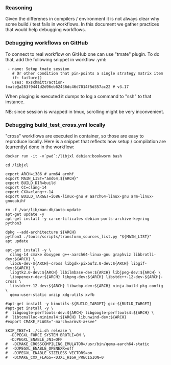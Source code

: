 ### Reasoning 

Given the differenes in compilers / environment it is not always clear why some
build / test fails in workflows. In this document we gather practices that
would help debugging workflows.

### Debugging workflows on GitHub

To connect to real workflow on GitHub one can use "tmate" plugin. To do that,
add the following snippet in workflow .yml:

```
 - name: Setup tmate session
   # Or other condition that pin-points a single strategy matrix item
   if: failure()
   uses: mxschmitt/action-tmate@a283f9441d2d96eb62436dc46d7014f5d357ac22 # v3.17
```

When pluging is executed it dumps to log a command to "ssh" to that instance.

NB: since session is wrapped in tmux, scrolling might be very inconvenient.

### Debugging build_test_cross.yml locally

"cross" workflows are executed in container, so those are easy to reproduce
locally. Here is a snippet that reflects how setup / compilation are (currently)
done in the workflow:

```
docker run -it -v`pwd`:/libjxl debian:bookworm bash

cd /libjxl

export ARCH=i386 # arm64 armhf
export MAIN_LIST="amd64,${ARCH}"
export BUILD_DIR=build
export CC=clang-14
export CXX=clang++-14
export BUILD_TARGET=i686-linux-gnu # aarch64-linux-gnu arm-linux-gnueabihf

rm -f /var/lib/man-db/auto-update
apt-get update -y
apt-get install -y ca-certificates debian-ports-archive-keyring python3

dpkg --add-architecture ${ARCH}
python3 ./tools/scripts/transform_sources_list.py "${MAIN_LIST}"
apt update

apt-get install -y \
  clang-14 cmake doxygen g++-aarch64-linux-gnu graphviz libbrotli-dev:${ARCH} \
  libc6-dev-${ARCH}-cross libgdk-pixbuf2.0-dev:${ARCH} libgif-dev:${ARCH} \
  libgtk2.0-dev:${ARCH} libilmbase-dev:${ARCH} libjpeg-dev:${ARCH} \
  libopenexr-dev:${ARCH} libpng-dev:${ARCH} libstdc++-12-dev-${ARCH}-cross \
  libstdc++-12-dev:${ARCH} libwebp-dev:${ARCH} ninja-build pkg-config \
  qemu-user-static unzip xdg-utils xvfb

#apt-get install -y binutils-${BUILD_TARGET} gcc-${BUILD_TARGET}
#apt-get install -y \
#  libgoogle-perftools-dev:${ARCH} libgoogle-perftools4:${ARCH} \
#  libtcmalloc-minimal4:${ARCH} libunwind-dev:${ARCH}
#export CMAKE_FLAGS="-march=armv8-a+sve"

SKIP_TEST=1 ./ci.sh release \
  -DJPEGXL_FORCE_SYSTEM_BROTLI=ON \
  -DJPEGXL_ENABLE_JNI=OFF
#  -DCMAKE_CROSSCOMPILING_EMULATOR=/usr/bin/qemu-aarch64-static
#  -DJPEGXL_ENABLE_OPENEXR=off
#  -DJPEGXL_ENABLE_SIZELESS_VECTORS=on
#  -DCMAKE_CXX_FLAGS=-DJXL_HIGH_PRECISION=0
```
